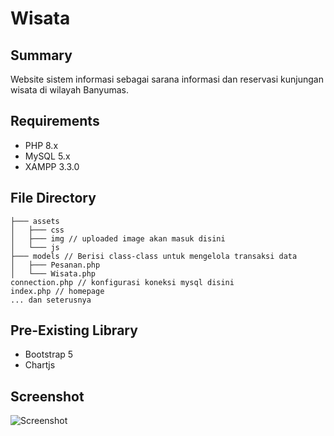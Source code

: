 # Wisata
## Summary
Website sistem informasi sebagai sarana informasi dan reservasi kunjungan wisata di wilayah Banyumas.

## Requirements
- PHP 8.x
- MySQL 5.x
- XAMPP 3.3.0

## File Directory
```
├─── assets 
│   ├─── css
│   ├─── img // uploaded image akan masuk disini
│   └─── js
├─── models // Berisi class-class untuk mengelola transaksi data
│   ├─── Pesanan.php
│   └─── Wisata.php
connection.php // konfigurasi koneksi mysql disini
index.php // homepage
... dan seterusnya
```
## Pre-Existing Library
- Bootstrap 5
- Chartjs

## Screenshot
![Screenshot](https://github.com/yogaiw/yogaiw.github.io/blob/master/content/serkom.png)